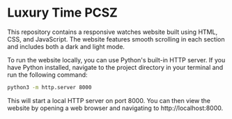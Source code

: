 # Luxury Time PCSZ

This repository contains a responsive watches website built using HTML, CSS, and JavaScript. The website features smooth scrolling in each section and includes both a dark and light mode.

To run the website locally, you can use Python's built-in HTTP server. If you have Python installed, navigate to the project directory in your terminal and run the following command:

```bash
python3 -m http.server 8000
```

This will start a local HTTP server on port 8000. You can then view the website by opening a web browser and navigating to http://localhost:8000.
